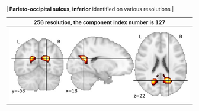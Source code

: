 


| **Parieto-occipital sulcus, inferior** identified on various resolutions |

| 256 resolution, the component index number is 127|  
|:---:|  
| ![Component 256](../256/final/127.jpg "From component 256: Parieto-occipital sulcus, inferior") |